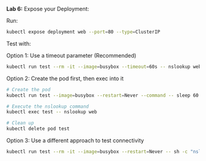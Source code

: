 **Lab 6:** Expose your Deployment:

Run:
```bash
kubectl expose deployment web --port=80 --type=ClusterIP
```
Test with:

Option 1: Use a timeout parameter (Recommended)
```bash
kubectl run test --rm -it --image=busybox --timeout=60s -- nslookup web
```
Option 2: Create the pod first, then exec into it
```bash
# Create the pod
kubectl run test --image=busybox --restart=Never --command -- sleep 60

# Execute the nslookup command
kubectl exec test -- nslookup web

# Clean up
kubectl delete pod test
```
Option 3: Use a different approach to test connectivity
```bash
kubectl run test --rm -it --image=busybox --restart=Never -- sh -c "nslookup web && wget -qO- http://web"
```